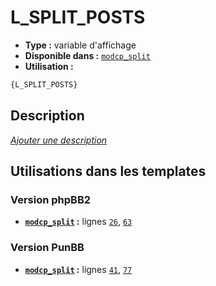 # L_SPLIT_POSTS
* __Type :__ variable d'affichage
* __Disponible dans :__ [`modcp_split`](../tpl/var/modcp_split.md#readme)
* __Utilisation :__

```html
{L_SPLIT_POSTS}
```

## Description
[*Ajouter une description*](https://fa-tvars.appspot.com/var/L_SPLIT_POSTS)

## Utilisations dans les templates

### Version phpBB2
* __[`modcp_split`](../tpl/var/modcp_split.md#readme) :__ lignes [`26`](../tpl/src/subsilver/modcp_split.tpl#L26), [`63`](../tpl/src/subsilver/modcp_split.tpl#L63)

### Version PunBB
* __[`modcp_split`](../tpl/var/modcp_split.md#readme) :__ lignes [`41`](../tpl/src/punbb/modcp_split.tpl#L41), [`77`](../tpl/src/punbb/modcp_split.tpl#L77)